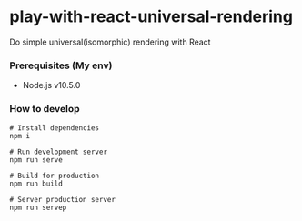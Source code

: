 # play-with-react-universal-rendering
Do simple universal(isomorphic) rendering with React

### Prerequisites (My env)

- Node.js v10.5.0

### How to develop

```
# Install dependencies
npm i

# Run development server
npm run serve

# Build for production
npm run build

# Server production server
npm run servep
```

